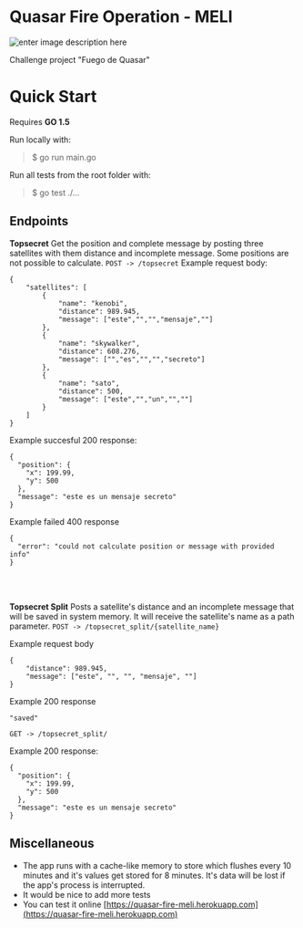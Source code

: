 # Quasar Fire Operation - MELI

![enter image description here](https://i.ibb.co/fVWmnTN/images.jpg)

Challenge project "Fuego de Quasar"

# Quick Start 

Requires  **GO 1.5**

Run locally with: 
> $ go run main.go

Run all tests from the root folder with:
> $ go test ./...

## Endpoints

**Topsecret**
Get the position and complete message by posting three satellites with them distance and incomplete message. 
Some positions are not possible to calculate.
`POST -> /topsecret`
Example request body:

    {
    	"satellites": [
    		{
    			"name": "kenobi",
    			"distance": 989.945,
    			"message": ["este","","","mensaje",""]
    		},
    		{
    			"name": "skywalker",
    			"distance": 608.276,
    			"message": ["","es","","","secreto"]
    		},
    		{
    			"name": "sato",
    			"distance": 500,
    			"message": ["este","","un","",""]
    		}
    	]
    }
Example succesful 200 response:

    {
      "position": {
        "x": 199.99,
        "y": 500
      },
      "message": "este es un mensaje secreto"
    }

Example failed 400 response

    {
      "error": "could not calculate position or message with provided info"
    }
<br>
<br>

**Topsecret Split**
Posts a satellite's distance and an incomplete message that will be saved in system memory. It will receive the satellite's name as a path parameter.
`POST -> /topsecret_split/{satellite_name}`

Example request body

    {
	    "distance": 989.945,
	    "message": ["este", "", "", "mensaje", ""]
    }
Example 200 response

    "saved"

`GET -> /topsecret_split/`

Example 200 response:

    {
      "position": {
        "x": 199.99,
        "y": 500
      },
      "message": "este es un mensaje secreto"
    }





## Miscellaneous

 - The app runs with a cache-like memory to store which flushes every 10 minutes and it's values get stored for 8 minutes. It's data will be lost if the app's process is interrupted.
 - It would be nice to add more tests
 - You can test it online [https://quasar-fire-meli.herokuapp.com](https://quasar-fire-meli.herokuapp.com)